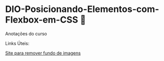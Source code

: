 # DIO-Posicionando-Elementos-com-Flexbox-em-CSS 📑
Anotações do curso

Links Úteis:

[Site para remover fundo de imagens](https://www.remove.bg/pt-br)
